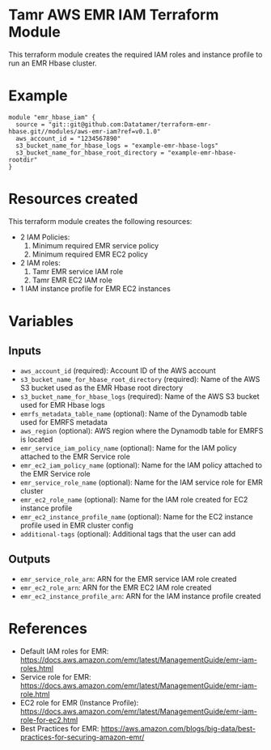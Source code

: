 # Tamr AWS EMR IAM Terraform Module
This terraform module creates the required IAM roles and instance profile to run an EMR Hbase cluster.

# Example
```
module "emr_hbase_iam" {
  source = "git::git@github.com:Datatamer/terraform-emr-hbase.git//modules/aws-emr-iam?ref=v0.1.0" 
  aws_account_id = "1234567890"
  s3_bucket_name_for_hbase_logs = "example-emr-hbase-logs"
  s3_bucket_name_for_hbase_root_directory = "example-emr-hbase-rootdir"
}
```

# Resources created
This terraform module creates the following resources:
* 2 IAM Policies:
    1) Minimum required EMR service policy
    2) Minimum required EMR EC2 policy
* 2 IAM roles:
    1) Tamr EMR service IAM role
    2) Tamr EMR EC2 IAM role
* 1 IAM instance profile for EMR EC2 instances

# Variables
## Inputs
* `aws_account_id` (required): Account ID of the AWS account
* `s3_bucket_name_for_hbase_root_directory` (required): Name of the AWS S3 bucket used as the EMR Hbase root directory
* `s3_bucket_name_for_hbase_logs` (required): Name of the AWS S3 bucket used for EMR Hbase logs   
* `emrfs_metadata_table_name` (optional): Name of the Dynamodb table used for EMRFS metadata
* `aws_region` (optional): AWS region where the Dynamodb table for EMRFS is located
* `emr_service_iam_policy_name` (optional): Name for the IAM policy attached to the EMR Service role
* `emr_ec2_iam_policy_name` (optional): Name for the IAM policy attached to the EMR Service role
* `emr_service_role_name` (optional): Name for the IAM service role for EMR cluster
* `emr_ec2_role_name` (optional): Name for the IAM role created for EC2 instance profile
* `emr_ec2_instance_profile_name` (optional): Name for the EC2 instance profile used in EMR cluster config
* `additional-tags` (optional): Additional tags that the user can add

## Outputs
* `emr_service_role_arn`: ARN for the EMR service IAM role created
* `emr_ec2_role_arn`: ARN for the EMR EC2 IAM role created
* `emr_ec2_instance_profile_arn`: ARN for the IAM instance profile created

# References
* Default IAM roles for EMR: https://docs.aws.amazon.com/emr/latest/ManagementGuide/emr-iam-roles.html
* Service role for EMR: https://docs.aws.amazon.com/emr/latest/ManagementGuide/emr-iam-role.html
* EC2 role for EMR (Instance Profile): https://docs.aws.amazon.com/emr/latest/ManagementGuide/emr-iam-role-for-ec2.html
* Best Practices for EMR: https://aws.amazon.com/blogs/big-data/best-practices-for-securing-amazon-emr/

